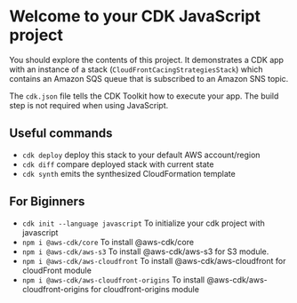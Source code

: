 # Welcome to your CDK JavaScript project

You should explore the contents of this project. It demonstrates a CDK app with an instance of a stack (`CloudFrontCacingStrategiesStack`)
which contains an Amazon SQS queue that is subscribed to an Amazon SNS topic.

The `cdk.json` file tells the CDK Toolkit how to execute your app. The build step is not required when using JavaScript.

## Useful commands
* `cdk deploy`           deploy this stack to your default AWS account/region
* `cdk diff`             compare deployed stack with current state
* `cdk synth`            emits the synthesized CloudFormation template

## For Biginners
* `cdk init --language javascript`        To initialize your cdk project with javascript
* `npm i @aws-cdk/core`                   To install @aws-cdk/core
* `npm i @aws-cdk/aws-s3`                 To install @aws-cdk/aws-s3 for S3 module.
* `npm i @aws-cdk/aws-cloudfront`         To install @aws-cdk/aws-cloudfront for cloudFront module
* `npm i @aws-cdk/aws-cloudfront-origins` To install @aws-cdk/aws-cloudfront-origins for cloudfront-origins module 
